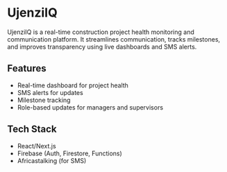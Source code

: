 # UjenziIQ

UjenziIQ is a real-time construction project health monitoring and communication platform. It streamlines communication, tracks milestones, and improves transparency using live dashboards and SMS alerts.

## Features
- Real-time dashboard for project health
- SMS alerts for updates
- Milestone tracking
- Role-based updates for managers and supervisors

## Tech Stack
-  React/Next.js
- Firebase (Auth, Firestore, Functions)
- Africastalking (for SMS)




